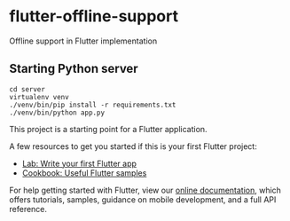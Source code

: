 # flutter-offline-support

Offline support in Flutter implementation

## Starting Python server

```
cd server
virtualenv venv
./venv/bin/pip install -r requirements.txt
./venv/bin/python app.py
```




This project is a starting point for a Flutter application.

A few resources to get you started if this is your first Flutter project:

- [Lab: Write your first Flutter app](https://flutter.dev/docs/get-started/codelab)
- [Cookbook: Useful Flutter samples](https://flutter.dev/docs/cookbook)

For help getting started with Flutter, view our
[online documentation](https://flutter.dev/docs), which offers tutorials,
samples, guidance on mobile development, and a full API reference.
